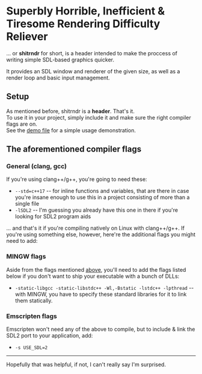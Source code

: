 # Superbly Horrible, Inefficient & Tiresome Rendering Difficulty Reliever
... or **shitrndr** for short, is a header intended to make the proccess of writing simple SDL-based graphics quicker.

It provides an SDL window and renderer of the given size, as well as a render loop and basic input management.

## Setup
As mentioned before, shitrndr is a **header**. That's it.  
To use it in your project, simply include it and make sure the right compiler flags are on.  
See the [demo file](https://github.com/ArgonBeryllium/shitrndr/blob/master/src/demo.cpp) for a simple usage demonstration.

## The aforementioned compiler flags

### General (clang, gcc)
If you're using clang++/g++, you're going to need these:
- `--std=c++17` -- for inline functions and variables, that are there in case you're insane enough to use this in a project consisting of more than a single file
- `-lSDL2` -- I'm guessing you already have this one in there if you're looking for SDL2 program aids

... and that's it if you're compiling natively on Linux with clang++/g++. If you're using something else, however, here're the additional flags you might need to add:

### MINGW flags
Aside from the flags mentioned [above](#general-clang-gcc), you'll need to add the flags listed below if you don't want to ship your executable with a bunch of DLLs:
- `-static-libgcc -static-libstdc++ -Wl,-Bstatic -lstdc++ -lpthread` -- with MINGW, you have to specify these standard libraries for it to link them statically.

### Emscripten flags
Emscripten won't need any of the above to compile, but to include & link the SDL2 port to your application, add:
- `-s USE_SDL=2`

---

Hopefully that was helpful, if not, I can't really say I'm surprised.

